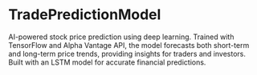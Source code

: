 # TradePredictionModel
AI-powered stock price prediction using deep learning. Trained with TensorFlow and Alpha Vantage API, the model forecasts both short-term and long-term price trends, providing insights for traders and investors. Built with an LSTM model for accurate financial predictions.
